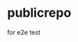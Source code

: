 # publicrepo
for e2e test

















































































































































































































































































































































































































































































































































































































































































































































